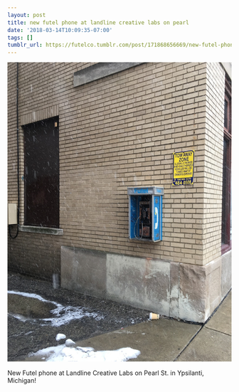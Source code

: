 ```yaml
---
layout: post
title: new futel phone at landline creative labs on pearl
date: '2018-03-14T10:09:35-07:00'
tags: []
tumblr_url: https://futelco.tumblr.com/post/171868656669/new-futel-phone-at-landline-creative-labs-on-pearl
---
```

 ![](/images/blog/tumblr_p5lbnzWFwo1th5ccio1_1280.jpg)  

New Futel phone at Landline Creative Labs on Pearl St. in Ypsilanti, Michigan!

